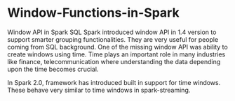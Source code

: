 # Window-Functions-in-Spark
Window API in Spark SQL
Spark introduced window API in 1.4 version to support smarter grouping functionalities. 
They are very useful for people coming from SQL background. One of the missing window API was ability to create windows using time. Time plays an important role in many industries like finance, telecommunication where understanding the data depending upon the time becomes crucial.

In Spark 2.0, framework has introduced built in support for time windows. These behave very similar to time windows in spark-streaming.

